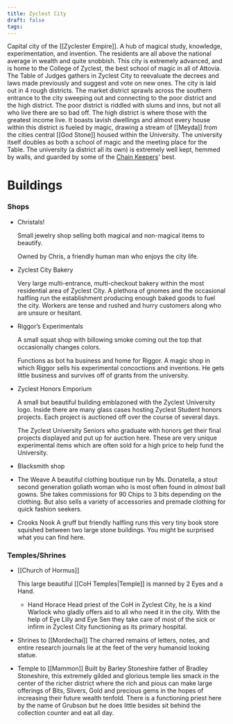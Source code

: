 ```yaml
---
title: Zyclest City
draft: false
tags:
---
```

Capital city of the [[Zyclester Empire]]. A hub of magical study, knowledge, experimentation, and invention. The residents are all above the national average in wealth and quite snobbish. This city is extremely advanced, and is home to the College of Zyclest, the best school of magic in all of Attovia. The Table of Judges gathers in Zyclest City to reevaluate the decrees and laws made previously and suggest and vote on new ones. The city is laid out in 4 rough districts. The market district sprawls across the southern entrance to the city sweeping out and connecting to the poor district and the high district. The poor district is riddled with slums and inns, but not all who live there are so bad off. The high district is where those with the greatest income live. It boasts lavish dwellings and almost every house within this district is fueled by magic, drawing a stream of [[Meyda]] from the cities central [[God Stone]] housed within the University. The university itself doubles as both a school of magic and the meeting place for the Table. The university (a district all its own) is extremely well kept, hemmed by walls, and guarded by some of the [Chain Keepers](Chain%20Keepers.md)' best.

# Buildings

### Shops

- Christals!
    
    Small jewelry shop selling both magical and non-magical items to beautify.
    
    Owned by Chris, a friendly human man who enjoys the city life.
    
- Zyclest City Bakery
    
    Very large multi-entrance, multi-checkout bakery within the most residential area of Zyclest City. A plethora of gnomes and the occasional halfling run the establishment producing enough baked goods to fuel the city. Workers are tense and rushed and hurry customers along who are unsure or hesitant.
    
- Riggor’s Experimentals
    
    A small squat shop with billowing smoke coming out the top that occasionally changes colors.
    
    Functions as bot ha business and home for Riggor. A magic shop in which Riggor sells his experimental concoctions and inventions. He gets little business and survives off of grants from the university.
    
- Zyclest Honors Emporium
    
    A small but beautiful building emblazoned with the Zyclest University logo. Inside there are many glass cases hosting Zyclest Student honors projects. Each project is auctioned off over the course of several days.
    
    The Zyclest University Seniors who graduate with honors get their final projects displayed and put up for auction here. These are very unique experimental items which are often sold for a high price to help fund the University.
    
- Blacksmith shop
- The Weave
	A beautiful clothing boutique run by Ms. Donatella, a stout second generation goliath woman who is most often found in *almost* ball gowns. She takes commissions for 90 Chips to 3 bits depending on the clothing. But also sells a variety of accessories and premade clothing for quick fashion seekers.
- Crooks Nook
	A gruff but friendly halfling runs this very tiny book store squished between two large stone buildings. You might be surprised what you can find here.

### Temples/Shrines

- [[Church of Hormus]]
    
    This large beautiful [[CoH Temples|Temple]] is manned by 2 Eyes and a Hand.
	- Hand Horace
		Head priest of the CoH in Zyclest City, he is a kind Warlock who gladly offers aid to all who need it in the city. With the help of Eye Lilly and Eye Sen they take care of most of the sick or infirm in Zyclest City functioning as its primary hospital.
- Shrines to [[Mordechai]]
	The charred remains of letters, notes, and entire research journals lie at the feet of the very humanoid looking statue.
- Temple to [[Mammon]]
	Built by Barley Stoneshire father of Bradley Stoneshire, this extremely gilded and glorious temple lies smack in the center of the richer district where the rich and pious can make large offerings of Bits, Slivers, Gold and precious gems in the hopes of increasing their future wealth tenfold. There is a functioning priest here by the name of Grubson but he does little besides sit behind the collection counter and eat all day.